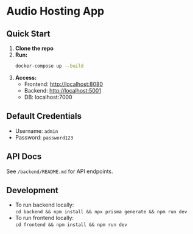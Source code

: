 # Audio Hosting App

## Quick Start

1. **Clone the repo**
2. **Run:**
   ```bash
   docker-compose up --build
   ```
3. **Access:**
   - Frontend: [http://localhost:8080](http://localhost:8080)
   - Backend: [http://localhost:5001](http://localhost:5001)
   - DB: localhost:7000

## Default Credentials

- Username: `admin`
- Password: `password123`

## API Docs

See `/backend/README.md` for API endpoints.

## Development

- To run backend locally:  
  `cd backend && npm install && npx prisma generate && npm run dev`
- To run frontend locally:  
  `cd frontend && npm install && npm run dev`
